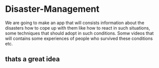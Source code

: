 # Disaster-Management

We are going to make an app that will consists information about the disasters
how to cope up with them
like how to react in such situations, some techniques that should adopt in such conditions.
Somw videos that will contains some experiences of people who survived these conditions etc.
## thats a great idea
